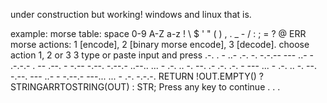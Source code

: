 under construction but working! windows and linux that is.

example:
morse table: space 0-9 A-Z a-z ! \ $ ' " ( ) , . _ - / : ; = ? @ ERR
morse actions: 1 [encode], 2 [binary morse encode], 3 [decode].
choose action 1, 2 or 3
3
type or paste input and press <enter>
.-. . - ..- .-. -.  -.-.-- --- ..- - .-.-.- . -- .--. - -.-- -.--. -.--.-  ..--..  ... - .-. .. -. --. .- .-. .-. - --- ... - .-. .. -. --. -.--. --- ..- - -.--.-  ---...  ... - .-. -.-.-.
RETURN !OUT.EMPTY() ? STRINGARRTOSTRING(OUT) : STR;
Press any key to continue . . .

